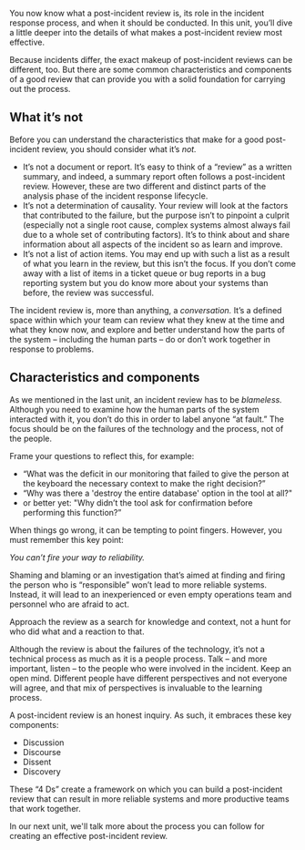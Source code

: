 You now know what a post-incident review is, its role in the incident
response process, and when it should be conducted. In this unit, you’ll
dive a little deeper into the details of what makes a post-incident review
most effective.

Because incidents differ, the exact makeup of post-incident reviews can be
different, too. But there are some common characteristics and components of
a good review that can provide you with a solid foundation for carrying out
the process.

## What it’s not

Before you can understand the characteristics that make for a good
post-incident review, you should consider what it’s _not._

-   It’s not a document or report. It’s easy to think of a “review” as a
    written summary, and indeed, a summary report often follows a
    post-incident review. However, these are two different and distinct
    parts of the analysis phase of the incident response lifecycle.
-   It’s not a determination of causality. Your review will look at the
    factors that contributed to the failure, but the purpose isn’t to
    pinpoint a culprit (especially not a single root cause, complex systems
    almost always fail due to a whole set of contributing factors). It’s to
    think about and share information about all aspects of the incident so
    as learn and improve.
-   It’s not a list of action items. You may end up with such a list as a
    result of what you learn in the review, but this isn’t the focus. If
    you don’t come away with a list of items in a ticket queue or bug
    reports in a bug reporting system but you do know more about your
    systems than before, the review was successful.

The incident review is, more than anything, a _conversation._ It’s a
defined space within which your team can review what they knew at the time
and what they know now, and explore and better understand how the parts of
the system – including the human parts – do or don’t work together in
response to problems.

## Characteristics and components

As we mentioned in the last unit, an incident review has to be _blameless._
Although you need to examine how the human parts of the system interacted
with it, you don’t do this in order to label anyone “at fault.” The focus
should be on the failures of the technology and the process, not of the
people.

Frame your questions to reflect this, for example:

-   “What was the deficit in our monitoring that failed to give the person
    at the keyboard the necessary context to make the right decision?”
-   “Why was there a 'destroy the entire database' option in the tool at all?"
-   or better yet: "Why didn’t the tool ask for confirmation before
    performing this function?”

When things go wrong, it can be tempting to point fingers. However, you
must remember this key point:

_You can’t fire your way to reliability._

Shaming and blaming or an investigation that’s aimed at finding and firing
the person who is “responsible” won’t lead to more reliable systems.
Instead, it will lead to an inexperienced or even empty operations team and
personnel who are afraid to act.

Approach the review as a search for knowledge and context, not a hunt for
who did what and a reaction to that.

Although the review is about the failures of the technology, it’s not a
technical process as much as it is a people process. Talk – and more
important, listen – to the people who were involved in the incident. Keep
an open mind. Different people have different perspectives and not everyone
will agree, and that mix of perspectives is invaluable to the learning
process.

A post-incident review is an honest inquiry. As such, it embraces these key
components:

-   Discussion
-   Discourse
-   Dissent
-   Discovery

These “4 Ds” create a framework on which you can build a post-incident
review that can result in more reliable systems and more productive teams
that work together.

In our next unit, we'll talk more about the process you can follow for
creating an effective post-incident review.
